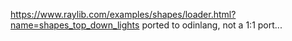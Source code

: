 https://www.raylib.com/examples/shapes/loader.html?name=shapes_top_down_lights ported to odinlang, not a 1:1 port...
